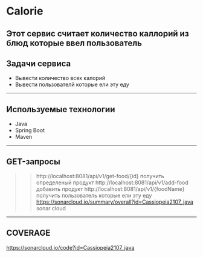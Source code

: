 # Calorie

## Этот сервис считает количество каллорий из блюд которые ввел пользователь 
## Задачи сервиса

+ Вывести количество всех калорий
+ Вывести пользователй которые ели эту еду

____

## Используемые технологии

+ Java
+ Spring Boot
+ Maven

____
## GET-запросы

>>http://localhost:8081/api/v1/get-food/{id} получить определеный продукт
>>http://localhost:8081/api/v1/add-food добавить продукт
>>http://localhost:8081/api/v1/{foodName} получить пользователь которые ели эту еду
>>https://sonarcloud.io/summary/overall?id=Cassiopeia2107_java sonar cloud
____
## COVERAGE
https://sonarcloud.io/code?id=Cassiopeia2107_java